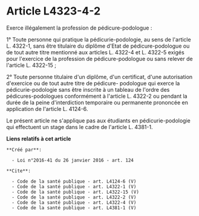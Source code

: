 # Article L4323-4-2

Exerce illégalement la profession de pédicure-podologue : 

1° Toute personne qui pratique la pédicurie-podologie, au sens de l'article L. 4322-1, sans être titulaire du diplôme d'Etat
de pédicure-podologue ou de tout autre titre mentionné aux articles L. 4322-4 et L. 4322-5 exigés pour l'exercice de la
profession de pédicure-podologue ou sans relever de l'article L. 4322-15 ; 

2° Toute personne titulaire d'un diplôme, d'un certificat, d'une autorisation d'exercice ou de tout autre titre de pédicure-
podologue qui exerce la pédicurie-podologie sans être inscrite à un tableau de l'ordre des pédicures-podologues conformément
à l'article L. 4322-2 ou pendant la durée de la peine d'interdiction temporaire ou permanente prononcée en application de
l'article L. 4124-6. 

Le présent article ne s'applique pas aux étudiants en pédicurie-podologie qui effectuent un stage dans le cadre de l'article
L. 4381-1.

**Liens relatifs à cet article**

	**Créé par**:

	  - Loi n°2016-41 du 26 janvier 2016 - art. 124

	**Cite**:

	  - Code de la santé publique - art. L4124-6 (V)
	  - Code de la santé publique - art. L4322-1 (V)
	  - Code de la santé publique - art. L4322-15 (V)
	  - Code de la santé publique - art. L4322-2 (V)
	  - Code de la santé publique - art. L4322-4 (V)
	  - Code de la santé publique - art. L4381-1 (V)
